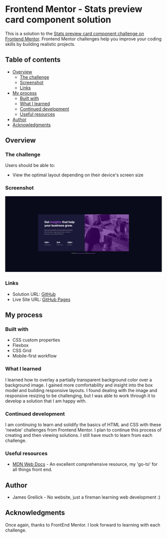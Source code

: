 # Frontend Mentor - Stats preview card component solution

This is a solution to the [Stats preview card component challenge on Frontend Mentor](https://www.frontendmentor.io/challenges/stats-preview-card-component-8JqbgoU62). Frontend Mentor challenges help you improve your coding skills by building realistic projects. 

## Table of contents

- [Overview](#overview)
  - [The challenge](#the-challenge)
  - [Screenshot](#screenshot)
  - [Links](#links)
- [My process](#my-process)
  - [Built with](#built-with)
  - [What I learned](#what-i-learned)
  - [Continued development](#continued-development)
  - [Useful resources](#useful-resources)
- [Author](#author)
- [Acknowledgments](#acknowledgments)

## Overview

### The challenge

Users should be able to:

- View the optimal layout depending on their device's screen size

### Screenshot

![](./images/screenshot.png)

### Links

- Solution URL: [GitHub](https://github.com/jgreilick/stats-preview-card-component)
- Live Site URL: [GitHub Pages](https://jgreilick.github.io/stats-preview-card-component)

## My process

### Built with

- CSS custom properties
- Flexbox
- CSS Grid
- Mobile-first workflow

### What I learned

I learned how to overlay a partially transparent background color over a background image.  I gained more comfortability and insight into the box model and building responsive
layouts.  I found dealing with the image and responsive resizing to be challenging, but I was able to work through it to develop a solution that I am happy with.

### Continued development

I am continuing to learn and solidify the basics of HTML and CSS with these 'newbie' challenges from Frontend Mentor.  I plan to continue this process of creating and then
viewing solutions.  I still have much to learn from each challenge.

### Useful resources

- [MDN Web Docs](https://developer.mozilla.org) - An excellent comprehensive resource, my 'go-to' for all things front end.

## Author

- James Greilick - No website, just a fireman learning web development :)

## Acknowledgments

Once again, thanks to FrontEnd Mentor.  I look forward to learning with each challenge.
